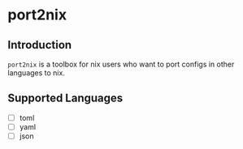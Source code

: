 # port2nix

## Introduction

`port2nix` is a toolbox for nix users who want to port configs in other languages to nix.

## Supported Languages

- [ ] toml
- [ ] yaml
- [ ] json
